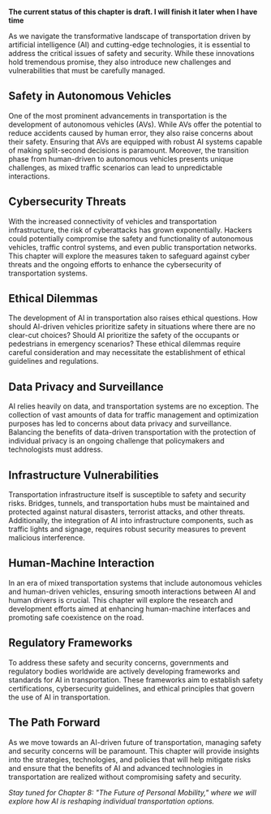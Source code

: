 **The current status of this chapter is draft. I will finish it later when I have time**

As we navigate the transformative landscape of transportation driven by artificial intelligence (AI) and cutting-edge technologies, it is essential to address the critical issues of safety and security. While these innovations hold tremendous promise, they also introduce new challenges and vulnerabilities that must be carefully managed.

Safety in Autonomous Vehicles
-----------------------------

One of the most prominent advancements in transportation is the development of autonomous vehicles (AVs). While AVs offer the potential to reduce accidents caused by human error, they also raise concerns about their safety. Ensuring that AVs are equipped with robust AI systems capable of making split-second decisions is paramount. Moreover, the transition phase from human-driven to autonomous vehicles presents unique challenges, as mixed traffic scenarios can lead to unpredictable interactions.

Cybersecurity Threats
---------------------

With the increased connectivity of vehicles and transportation infrastructure, the risk of cyberattacks has grown exponentially. Hackers could potentially compromise the safety and functionality of autonomous vehicles, traffic control systems, and even public transportation networks. This chapter will explore the measures taken to safeguard against cyber threats and the ongoing efforts to enhance the cybersecurity of transportation systems.

Ethical Dilemmas
----------------

The development of AI in transportation also raises ethical questions. How should AI-driven vehicles prioritize safety in situations where there are no clear-cut choices? Should AI prioritize the safety of the occupants or pedestrians in emergency scenarios? These ethical dilemmas require careful consideration and may necessitate the establishment of ethical guidelines and regulations.

Data Privacy and Surveillance
-----------------------------

AI relies heavily on data, and transportation systems are no exception. The collection of vast amounts of data for traffic management and optimization purposes has led to concerns about data privacy and surveillance. Balancing the benefits of data-driven transportation with the protection of individual privacy is an ongoing challenge that policymakers and technologists must address.

Infrastructure Vulnerabilities
------------------------------

Transportation infrastructure itself is susceptible to safety and security risks. Bridges, tunnels, and transportation hubs must be maintained and protected against natural disasters, terrorist attacks, and other threats. Additionally, the integration of AI into infrastructure components, such as traffic lights and signage, requires robust security measures to prevent malicious interference.

Human-Machine Interaction
-------------------------

In an era of mixed transportation systems that include autonomous vehicles and human-driven vehicles, ensuring smooth interactions between AI and human drivers is crucial. This chapter will explore the research and development efforts aimed at enhancing human-machine interfaces and promoting safe coexistence on the road.

Regulatory Frameworks
---------------------

To address these safety and security concerns, governments and regulatory bodies worldwide are actively developing frameworks and standards for AI in transportation. These frameworks aim to establish safety certifications, cybersecurity guidelines, and ethical principles that govern the use of AI in transportation.

The Path Forward
----------------

As we move towards an AI-driven future of transportation, managing safety and security concerns will be paramount. This chapter will provide insights into the strategies, technologies, and policies that will help mitigate risks and ensure that the benefits of AI and advanced technologies in transportation are realized without compromising safety and security.

*Stay tuned for Chapter 8: "The Future of Personal Mobility," where we will explore how AI is reshaping individual transportation options.*
